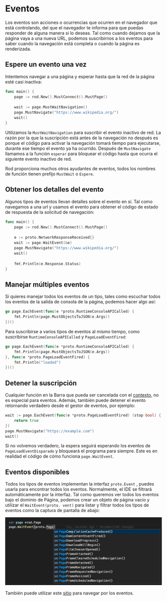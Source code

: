 # Eventos

Los eventos son acciones o ocurrencias que ocurren en el navegador que está controlando, del que el navegador te informa para que puedas responder de alguna manera si lo deseas. Tal como cuando dejamos que la página vaya a una nueva URL, podemos suscribirnos a los eventos para saber cuando la navegación está completa o cuando la página es renderizada.

## Espere un evento una vez

Intentemos navegar a una página y esperar hasta que la red de la página esté casi inactiva:

```go
func main() {
    page := rod.New().MustConnect().MustPage()

    wait := page.MustWaitNavigation()
    page.MustNavigate("https://www.wikipedia.org/")
    wait()
}
```

Utilizamos la `MustWaitNavigation` para suscribir el evento inactivo de red. La razón por la que la suscripción está antes de la navegación no después es porque el código para activar la navegación tomará tiempo para ejecutarse, durante ese tiempo el evento ya ha ocurrido. Después de `MustNavigate` llamamos a la función `esperar` para bloquear el código hasta que ocurra el siguiente evento inactivo de red.

Rod proporciona muchos otros ayudantes de eventos, todos los nombres de función tienen prefijo `MustWait` o `Espere`.

## Obtener los detalles del evento

Algunos tipos de eventos llevan detalles sobre el evento en sí. Tal como navegamos a una url y usamos el evento para obtener el código de estado de respuesta de la solicitud de navegación:

```go
func main() {
    page := rod.New().MustConnect().MustPage()

    e := proto.NetworkResponseReceived{}
    wait := page.WaitEvent(&e)
    page.MustNavigate("https://www.wikipedia.org/")
    wait()

    fmt.Println(e.Response.Status)
}
```

## Manejar múltiples eventos

Si quieres manejar todos los eventos de un tipo, tales como escuchar todos los eventos de la salida de consola de la página, podemos hacer algo así:

```go
go page.EachEvent(func(e *proto.RuntimeConsoleAPICalled) {
    fmt.Println(page.MustObjectsToJSON(e.Args))
})()
```

Para suscribirse a varios tipos de eventos al mismo tiempo, como suscribirse `RuntimeConsoleAPICalled` y `PageLoadEventFired`:

```go
go page.EachEvent(func(e *proto.RuntimeConsoleAPICalled) {
    fmt.Println(page.MustObjectsToJSON(e.Args))
}, func(e *proto.PageLoadEventFired) {
    fmt.Println("loaded")
})()
```

## Detener la suscripción

Cualquier función en la Barra que pueda ser cancelada con el [contexto](context-and-timeout.md), no es especial para eventos. Además, también puede detener el evento retornando verdadero desde el gestor de eventos, por ejemplo:

```go
wait := page.EachEvent(func(e *proto.PageLoadEventFired) (stop bool) {
    return true
})
page.MustNavigate("https://example.com")
wait()
```

Si no volvemos verdadero, la espera seguirá esperando los eventos de `PageLoadEventDisparado` y bloqueará el programa para siempre. Este es en realidad el código de cómo funciona `page.WaitEvent`.

## Eventos disponibles

Todos los tipos de eventos implementan la interfaz `proto.Event` , puedes usarla para encontrar todos los eventos. Normalmente, el IDE se filtrará automáticamente por la interfaz. Tal como queremos ver todos los eventos bajo el dominio de Página, podemos crear un objeto de página vacío y utilizar el `WaitEvent(proto. vent)` para listar y filtrar todos los tipos de eventos como la captura de pantalla de abajo:

![lista de eventos](event-list.png)

También puede utilizar este [sitio](https://chromedevtools.github.io/devtools-protocol/tot/Page) para navegar por los eventos.
